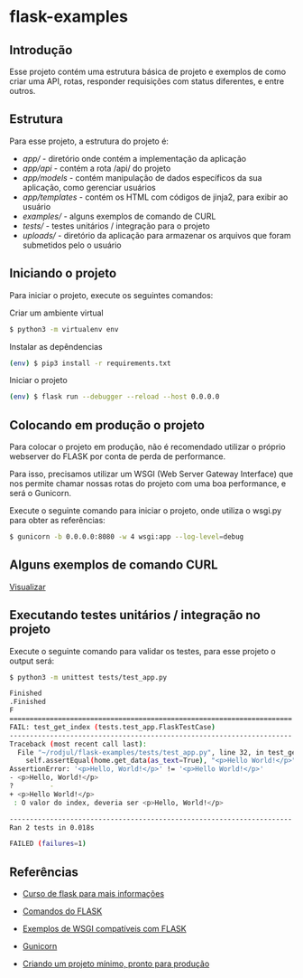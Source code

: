# flask-examples
## Introdução

Esse projeto contém uma estrutura básica de projeto e exemplos de como criar uma API, rotas, responder requisições com status diferentes, e entre outros.

## Estrutura

Para esse projeto, a estrutura do projeto é:
- *app/* - diretório onde contém a implementação da aplicação
- *app/api* - contém a rota /api/ do projeto
- *app/models* - contém manipulação de dados específicos da sua aplicação, como gerenciar usuários
- *app/templates* - contém os HTML com códigos de jinja2, para exibir ao usuário
- *examples/* - alguns exemplos de comando de CURL 
- *tests/* - testes unitários / integração para o projeto
- *uploads/* - diretório da aplicação para armazenar os arquivos que foram submetidos pelo o usuário

## Iniciando o projeto

Para iniciar o projeto, execute os seguintes comandos:

Criar um ambiente virtual
```bash
$ python3 -m virtualenv env
```

Instalar as depêndencias
```bash
(env) $ pip3 install -r requirements.txt
```

Iniciar o projeto
```bash
(env) $ flask run --debugger --reload --host 0.0.0.0
```


## Colocando em produção o projeto

Para colocar o projeto em produção, não é recomendado utilizar o próprio webserver do FLASK por conta de perda de performance.

Para isso, precisamos utilizar um WSGI (Web Server Gateway Interface) que nos permite chamar nossas rotas do projeto com uma boa performance, e será o Gunicorn.

Execute o seguinte comando para iniciar o projeto, onde utiliza o wsgi.py para obter as referências:
```bash
$ gunicorn -b 0.0.0.0:8080 -w 4 wsgi:app --log-level=debug
```

## Alguns exemplos de comando CURL

[Visualizar](./examples/curl_commands.md)


## Executando testes unitários / integração no projeto

Execute o seguinte comando para validar os testes, para esse projeto o output será:
```bash
$ python3 -m unittest tests/test_app.py

Finished
.Finished
F
======================================================================
FAIL: test_get_index (tests.test_app.FlaskTestCase)
----------------------------------------------------------------------
Traceback (most recent call last):
  File "~/rodjul/flask-examples/tests/test_app.py", line 32, in test_get_index
    self.assertEqual(home.get_data(as_text=True), "<p>Hello World!</p>", "O valor do index, deveria ser <p>Hello, World!</p>")
AssertionError: '<p>Hello, World!</p>' != '<p>Hello World!</p>'
- <p>Hello, World!</p>
?         -
+ <p>Hello World!</p>
 : O valor do index, deveria ser <p>Hello, World!</p>

----------------------------------------------------------------------
Ran 2 tests in 0.018s

FAILED (failures=1)
```

## Referências

- [Curso de flask para mais informações](https://www.youtube.com/watch?v=r40pC9kyoj0)
- [Comandos do FLASK](https://flask.palletsprojects.com/en/2.0.x/cli/)
- [Exemplos de WSGI compatíveis com FLASK](https://flask.palletsprojects.com/en/2.0.x/deploying/)
- [Gunicorn](https://flask.palletsprojects.com/en/2.0.x/deploying/wsgi-standalone/)

- [Criando um projeto mínimo, pronto para produção](https://mark.douthwaite.io/getting-production-ready-a-minimal-flask-app/)
